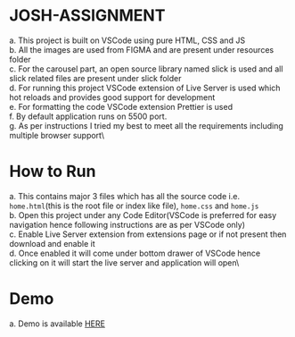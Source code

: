 # JOSH-ASSIGNMENT

a. This project is built on VSCode using pure HTML, CSS and JS\
b. All the images are used from FIGMA and are present under resources folder\
c. For the carousel part, an open source library named slick is used and all slick related files are present under slick folder\
d. For running this project VSCode extension of Live Server is used which hot reloads and provides good support for development\
e. For formatting the code VSCode extension Prettier is used\
f. By default application runs on 5500 port.\
g. As per instructions I tried my best to meet all the requirements including multiple browser support\

# How to Run

a. This contains major 3 files which has all the source code i.e. `home.html`(this is the root file or index like file), `home.css` and `home.js`\
b. Open this project under any Code Editor(VSCode is preferred for easy navigation hence following instructions are as per VSCode only)\
c. Enable Live Server extension from extensions page or if not present then download and enable it\
d. Once enabled it will come under bottom drawer of VSCode hence clicking on it will start the live server and application will open\

# Demo

a. Demo is available [HERE](`https://rit26-july.github.io/home.html`)
